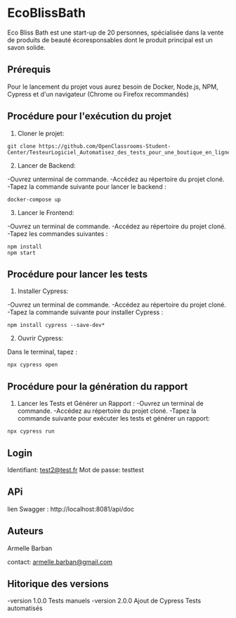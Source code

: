 # **EcoBlissBath**

Eco Bliss Bath est une start-up de 20 personnes, spécialisée dans la vente de produits de beauté écoresponsables dont le produit principal est un savon solide.

## **Prérequis**

Pour le lancement du projet vous aurez besoin de Docker, Node.js, NPM, Cypress et d'un navigateur (Chrome ou Firefox recommandés)

## **Procédure pour l'exécution du projet**

1. Cloner le projet:

```
git clone https://github.com/OpenClassrooms-Student-Center/TesteurLogiciel_Automatisez_des_tests_pour_une_boutique_en_ligne.git
```

2. Lancer de Backend:

-Ouvrez unterminal de commande.
-Accédez au répertoire du projet cloné.
-Tapez la commande suivante pour lancer le backend :

```
docker-compose up
```

3. Lancer le Frontend:

-Ouvrez un terminal de commande.
-Accédez au répertoire du projet cloné.
-Tapez les commandes suivantes :

```
npm install
npm start
```

## **Procédure pour lancer les tests**

1. Installer Cypress:

-Ouvrez un terminal de commande.
-Accédez au répertoire du projet cloné.
-Tapez la commande suivante pour installer Cypress :

```
npm install cypress --save-dev*
```

2. Ouvrir Cypress:

Dans le terminal, tapez :

```
npx cypress open
```

## **Procédure pour la génération du rapport**

1. Lancer les Tests et Générer un Rapport :
   -Ouvrez un terminal de commande.
   -Accédez au répertoire du projet cloné.
   -Tapez la commande suivante pour exécuter les tests et générer un rapport:

```
npx cypress run
```

## **Login**

Identifiant: test2@test.fr
Mot de passe: testtest

## **APi**

lien Swagger : http://localhost:8081/api/doc

## **Auteurs**

Armelle Barban

contact: armelle.barban@gmail.com

## **Hitorique des versions**

-version 1.0.0
Tests manuels
-version 2.0.0
Ajout de Cypress
Tests automatisés
